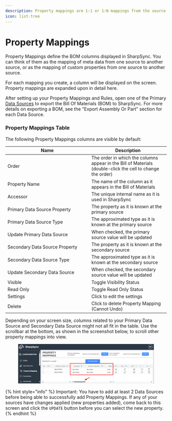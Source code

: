 ```yaml
---
description: Property mappings are 1:1 or 1:N mappings from the source to the destination.
icon: list-tree
---
```


# Property Mappings

Property Mappings define the BOM columns displayed in SharpSync. You can think of them as the mapping of meta data from one source to another source, or as the mapping of custom properties from one source to another source.

For each mapping you create, a column will be displayed on the screen. Property mappings are expanded upon in detail here.

After setting up your Property Mappings and Rules, open one of the Primary [Data Sources](../data-sources.md) to export the Bill Of Materials (BOM) to SharpSync. For more details on exporting a BOM, see the "Export Assembly Or Part" section for each Data Source.

### Property Mappings Table <a href="#default-property-mappings" id="default-property-mappings"></a>

The following Property Mappings columns are visible by default:

<table><thead><tr><th width="248">Name</th><th>Description</th></tr></thead><tbody><tr><td>Order</td><td>The order in which the columns appear in the Bill of Materials (double-click the cell to change the order)</td></tr><tr><td>Property Name</td><td>The name of the column as it appears in the Bill of Materials</td></tr><tr><td>Accessor</td><td>The unique internal name as it is used in SharpSync</td></tr><tr><td>Primary Data Source  Property</td><td>The property as it is known at the primary source</td></tr><tr><td>Primary Data Source Type</td><td>The approximated type as it is known at the primary source</td></tr><tr><td>Update Primary Data Source</td><td>When checked, the primary source value will be updated</td></tr><tr><td>Secondary Data Source Property</td><td>The property as it is known at the secondary source</td></tr><tr><td>Secondary Data Source Type</td><td>The approximated type as it is known at the secondary source</td></tr><tr><td>Update Secondary Data Source</td><td>When checked, the secondary source value will be updated</td></tr><tr><td>Visible</td><td>Toggle Visibility Status</td></tr><tr><td>Read Only</td><td>Toggle Read Only Status</td></tr><tr><td>Settings</td><td>Click to edit the settings</td></tr><tr><td>Delete</td><td>Click to delete Property Mapping (Cannot Undo)</td></tr></tbody></table>

Depending on your screen size, columns related to your Primary Data Source and Secondary Data Source might not all fit in the table. Use the scrollbar at the bottom, as shown in the screenshot below, to scroll other property mappings into view.

<figure><img src="../../.gitbook/assets/image (6).png" alt=""><figcaption></figcaption></figure>

{% hint style="info" %}
Important: You have to add at least 2 Data Sources before being able to successfully add Property Mappings. If any of your sources have changes applied (new properties added), come back to this screen and click the `UPDATE`  button before you can select the new property.
{% endhint %}

